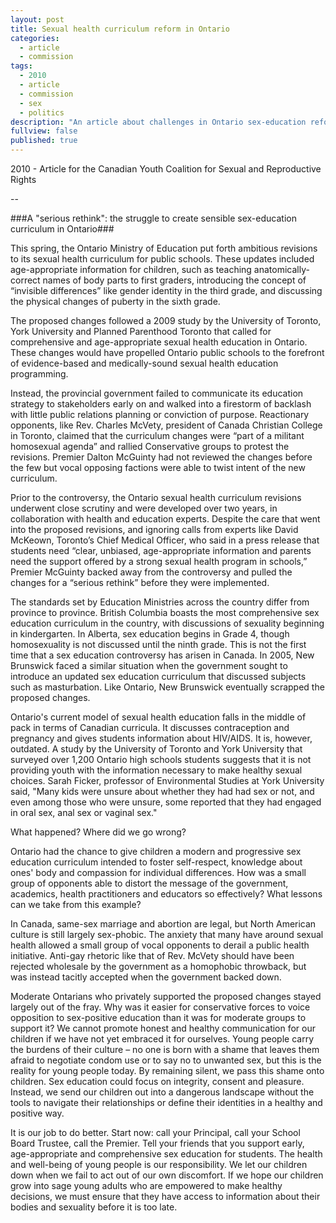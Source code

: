 ```yaml
---
layout: post
title: Sexual health curriculum reform in Ontario
categories: 
  - article
  - commission
tags: 
  - 2010
  - article
  - commission
  - sex
  - politics
description: "An article about challenges in Ontario sex-education reform"
fullview: false
published: true
---
```


2010 - Article for the Canadian Youth Coalition for Sexual and Reproductive Rights 

--

###A "serious rethink": the struggle to create sensible sex-education curriculum in Ontario###  


This spring, the Ontario Ministry of Education put forth ambitious revisions to its sexual health curriculum for public schools. These updates included age-appropriate information for children, such as teaching anatomically-correct names of body parts to first graders, introducing the concept of “invisible differences” like gender identity in the third grade, and discussing the physical changes of puberty in the sixth grade.

The proposed changes followed a 2009 study by the University of Toronto, York University and Planned Parenthood Toronto that called for comprehensive and age-appropriate sexual health education in Ontario. These changes would have propelled Ontario public schools to the forefront of evidence-based and medically-sound sexual health education programming. 

Instead, the provincial government failed to communicate its education strategy to stakeholders early on and walked into a firestorm of backlash with little public relations planning or conviction of purpose. Reactionary opponents, like Rev. Charles McVety, president of Canada Christian College in Toronto, claimed that the curriculum changes were “part of a militant homosexual agenda” and rallied Conservative groups to protest the revisions. Premier Dalton McGuinty had not reviewed the changes before the few but vocal opposing factions were able to twist intent of the new curriculum. 

Prior to the controversy, the Ontario sexual health curriculum revisions underwent close scrutiny and were developed over two years, in collaboration with health and education experts. Despite the care that went into the proposed revisions, and ignoring calls from experts like David McKeown, Toronto’s Chief Medical Officer, who said in a press release that students need “clear, unbiased, age-appropriate information and parents need the support offered by a strong sexual health program in schools,” Premier McGuinty backed away from the controversy and pulled the changes for a “serious rethink” before they were implemented. 

The standards set by Education Ministries across the country differ from province to province. British Columbia boasts the most comprehensive sex education curriculum in the country, with discussions of sexuality beginning in kindergarten. In Alberta, sex education begins in Grade 4, though homosexuality is not discussed until the ninth grade. This is not the first time that a sex education controversy has arisen in Canada. In 2005, New Brunswick faced a similar situation when the government sought to introduce an updated sex education curriculum that discussed subjects such as masturbation. Like Ontario, New Brunswick eventually scrapped the proposed changes.

Ontario's current model of sexual health education falls in the middle of pack in terms of Canadian curricula. It discusses contraception and pregnancy and gives students information about HIV/AIDS. It is, however, outdated. A study by the University of Toronto and York University that surveyed over 1,200 Ontario high schools students suggests that it is not providing youth with the information necessary to make healthy sexual choices. Sarah Ficker, professor of Environmental Studies at York University said, "Many kids were unsure about whether they had had sex or not, and even among those who were unsure, some reported that they had engaged in oral sex, anal sex or vaginal sex."

What happened? Where did we go wrong? 

Ontario had the chance to give children a modern and progressive sex education curriculum intended to foster self-respect, knowledge about ones' body and compassion for individual differences. How was a small group of opponents able to distort the message of the government, academics, health practitioners and educators so effectively? What lessons can we take from this example?

In Canada, same-sex marriage and abortion are legal, but North American culture is still largely sex-phobic. The anxiety that many have around sexual health allowed a small group of vocal opponents to derail a public health initiative. Anti-gay rhetoric like that of Rev. McVety should have been rejected wholesale by the government as a homophobic throwback, but was instead tacitly accepted when the government backed down. 

Moderate Ontarians who privately supported the proposed changes stayed largely out of the fray. Why was it easier for conservative forces to voice opposition to sex-positive education than it was for moderate groups to support it? We cannot promote honest and healthy communication for our children if we have not yet embraced it for ourselves. Young people carry the burdens of their culture – no one is born with a shame that leaves them afraid to negotiate condom use or to say no to unwanted sex, but this is the reality for young people today. By remaining silent, we pass this shame onto children. Sex education could focus on integrity, consent and pleasure. Instead, we send our children out into a dangerous landscape without the tools to navigate their relationships or define their identities in a healthy and positive way. 

It is our job to do better. Start now: call your Principal, call your School Board Trustee, call the Premier. Tell your friends that you support early, age-appropriate and comprehensive sex education for students. The health and well-being of young people is our responsibility. We let our children down when we fail to act out of our own discomfort. If we hope our children grow into sage young adults who are empowered to make healthy decisions, we must ensure that they have access to information about their bodies and sexuality before it is too late.